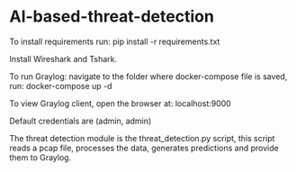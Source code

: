 # AI-based-threat-detection
To install requirements run: 
pip install -r requirements.txt

Install Wireshark and Tshark.

To run Graylog:
navigate to the folder where docker-compose file is saved, run: 
docker-compose up -d

To view Graylog client, open the browser at: 
localhost:9000

Default credentials are (admin, admin)


The threat detection module is the threat_detection.py script, this script reads a pcap file, processes the data, generates predictions and provide them to Graylog. 
